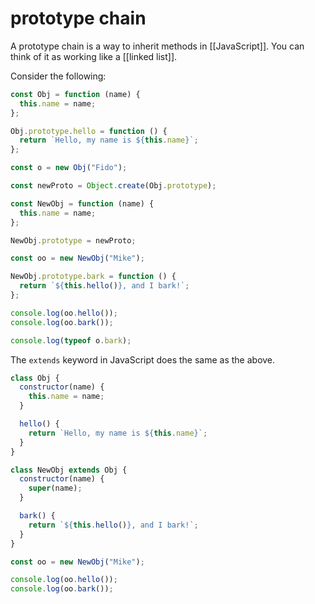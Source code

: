 # prototype chain

A prototype chain is a way to inherit methods in [[JavaScript]]. You can think of it as working like a [[linked list]].

Consider the following:

```js
const Obj = function (name) {
  this.name = name;
};

Obj.prototype.hello = function () {
  return `Hello, my name is ${this.name}`;
};

const o = new Obj("Fido");

const newProto = Object.create(Obj.prototype);

const NewObj = function (name) {
  this.name = name;
};

NewObj.prototype = newProto;

const oo = new NewObj("Mike");

NewObj.prototype.bark = function () {
  return `${this.hello()}, and I bark!`;
};

console.log(oo.hello());
console.log(oo.bark());

console.log(typeof o.bark);
```

The `extends` keyword in JavaScript does the same as the above.

```js
class Obj {
  constructor(name) {
    this.name = name;
  }

  hello() {
    return `Hello, my name is ${this.name}`;
  }
}

class NewObj extends Obj {
  constructor(name) {
    super(name);
  }

  bark() {
    return `${this.hello()}, and I bark!`;
  }
}

const oo = new NewObj("Mike");

console.log(oo.hello());
console.log(oo.bark());
```
